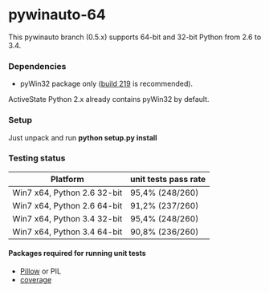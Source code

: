 pywinauto-64
============

This pywinauto branch (0.5.x) supports 64-bit and 32-bit Python from 2.6 to 3.4.

### Dependencies
* pyWin32 package only ([build 219](http://sourceforge.net/projects/pywin32/files/pywin32/Build%20219/) is recommended).

ActiveState Python 2.x already contains pyWin32 by default.

### Setup

Just unpack and run **python setup.py install**

### Testing status

| Platform | unit tests pass rate |
|-----------------------------|-----------------|
| Win7 x64, Python 2.6 32-bit | 95,4% (248/260) |
| Win7 x64, Python 2.6 64-bit | 91,2% (237/260) |
| Win7 x64, Python 3.4 32-bit | 95,4% (248/260) |
| Win7 x64, Python 3.4 64-bit | 90,8% (236/260) |

#### Packages required for running unit tests
* [Pillow](https://pypi.python.org/pypi/Pillow/2.7.0) or PIL
* [coverage](https://pypi.python.org/pypi/coverage)